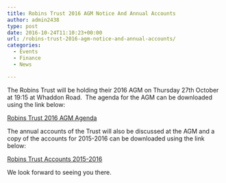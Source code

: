 ```yaml
---
title: Robins Trust 2016 AGM Notice And Annual Accounts
author: admin2438
type: post
date: 2016-10-24T11:10:23+00:00
url: /robins-trust-2016-agm-notice-and-annual-accounts/
categories:
  - Events
  - Finance
  - News

---
```

The Robins Trust will be holding their 2016 AGM on Thursday 27th October at 19:15 at Whaddon Road.  The agenda for the AGM can be downloaded using the link below:

<a href="http://robinstrust.org//wp-content/uploads/2016/10/RT-2016-AGM-Agenda.pdf" target="_blank">Robins Trust 2016 AGM Agenda</a>

The annual accounts of the Trust will also be discussed at the AGM and a copy of the accounts for 2015-2016 can be downloaded using the link below:

[Robins Trust Accounts 2015-2016][1]

We look forward to seeing you there.

 [1]: http://robinstrust.org//wp-content/uploads/2016/10/Robins-Trust-Accounts-2015-2016-1.pdf